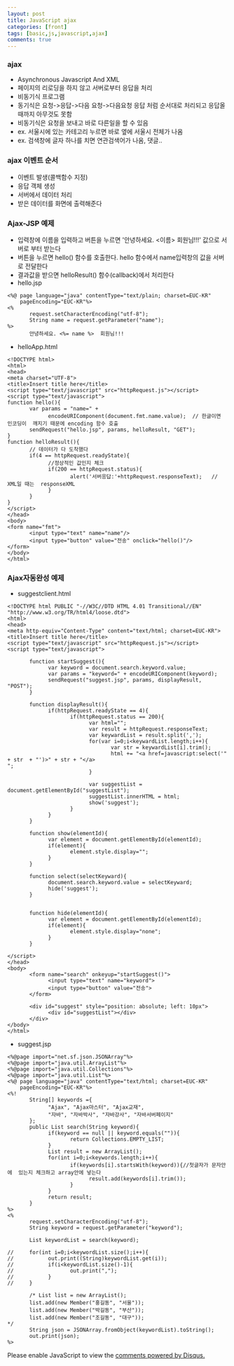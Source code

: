 ```yaml
---
layout: post
title: JavaScript ajax
categories: [front]
tags: [basic,js,javascript,ajax]
comments: true
---
```

### ajax
- Asynchronous Javascript And XML
- 페이지의 리로딩을 하지 않고 서버로부터 응답을 처리
- 비동기식 프로그램
- 동기식은 요청->응답->다음 요청->다음요청 응답 처럼 순서대로 처리되고 응답올 때까지 아무것도 못함
- 비동기식은 요청을 보내고 바로 다른일을 할 수 있음
- ex. 서울시에 있는 카테고리 누르면 바로 옆에 서울시 전체가 나옴
- ex. 검색창에 글자 하나를 치면 연관검색어가 나옴, 댓글..

### ajax 이벤트 순서
- 이벤트 발생(콜백함수 지정)
- 응답 객체 생성
- 서버에서 데이터 처리
- 받은 데이터를 화면에 출력해준다

###  Ajax-JSP 예제
- 입력창에 이름을 입력하고 버튼을 누르면 '안녕하세요. <이름> 회원님!!!' 값으로 서버로 부터 받는다
- 버튼을 누르면 hello() 함수를 호출한다. hello 함수에서 name입력창의 값을 서버로 전달한다
- 결과값을 받으면 helloResult() 함수(callback)에서 처리한다
- hello.jsp

~~~
<%@ page language="java" contentType="text/plain; charset=EUC-KR"
    pageEncoding="EUC-KR"%>
<%
       request.setCharacterEncoding("utf-8");
       String name = request.getParameter("name");
%>  
       안녕하세요. <%= name %>  회원님!!!
~~~
- helloApp.html

~~~
<!DOCTYPE html>
<html>
<head>
<meta charset="UTF-8">
<title>Insert title here</title>
<script type="text/javascript" src="httpRequest.js"></script>
<script type="text/javascript">
function hello(){
       var params = "name=" +
             encodeURIComponent(document.fmt.name.value);  // 한글이면 인코딩이  깨지기 때문에 encoding 함수 호출
       sendRequest("hello.jsp", params, helloResult, "GET");
}
function helloResult(){
       // 데이터가 다 도착했다
       if(4 == httpRequest.readyState){
             //정상적인 값인지 체크
             if(200 == httpRequest.status){
                    alert('서버응답:'+httpRequest.responseText);   // XML일 때는  responseXML  
             }
       }
}
</script>
</head>
<body>
<form name="fmt">
       <input type="text" name="name"/>
       <input type="button" value="전송" onclick="hello()"/>
</form>
</body>
</html>
~~~

### Ajax자동완성 예제
- suggestclient.html

~~~
<!DOCTYPE html PUBLIC "-//W3C//DTD HTML 4.01 Transitional//EN"  "http://www.w3.org/TR/html4/loose.dtd">
<html>
<head>
<meta http-equiv="Content-Type" content="text/html; charset=EUC-KR">
<title>Insert title here</title>
<script type="text/javascript" src="httpRequest.js"></script>
<script type="text/javascript">
       
       function startSuggest(){
             var keyword = document.search.keyword.value;
             var params = "keyword=" + encodeURIComponent(keyword);
             sendRequest("suggest.jsp", params, displayResult, "POST");
       }
       
       function displayResult(){
             if(httpRequest.readyState == 4){
                    if(httpRequest.status == 200){
                          var html="";
                          var result = httpRequest.responseText;
                          var keywardList = result.split(',');
                          for(var i=0;i<keywardList.length;i++){
                                 var str = keywardList[i].trim();
                                 html += "<a href=javascript:select('"  + str  + "')>" + str + "</a>
";
                          }
                          
                          var suggestList =  document.getElementById("suggestList");
                          suggestList.innerHTML = html;
                          show('suggest');
                    }
             }
       }
       
       function show(elementId){
             var element = document.getElementById(elementId);
             if(element){
                    element.style.display="";
             }
       }
       
       function select(selectKeyward){
             document.search.keyword.value = selectKeyward;
             hide('suggest');
       }
       
       
       function hide(elementId){
             var element = document.getElementById(elementId);
             if(element){
                    element.style.display="none";
             }
       }
       
</script>
</head>
<body>
       <form name="search" onkeyup="startSuggest()">
             <input type="text" name="keyword">
             <input type="button" value="전송">
       </form>
       
       <div id="suggest" style="position: absolute; left: 10px">
             <div id="suggestList"></div>
       </div>
</body>
</html>
~~~
- suggest.jsp

~~~
<%@page import="net.sf.json.JSONArray"%>
<%@page import="java.util.ArrayList"%>
<%@page import="java.util.Collections"%>
<%@page import="java.util.List"%>
<%@ page language="java" contentType="text/html; charset=EUC-KR"
    pageEncoding="EUC-KR"%>
<%!
       String[] keywords ={
             "Ajax", "Ajax마스터", "Ajax교재",
             "자바", "자바박사", "자바강사", "자바서버페이지"
       };
       public List search(String keyword){
             if(keyword == null || keyword.equals("")){
                    return Collections.EMPTY_LIST;
             }
             List result = new ArrayList();
             for(int i=0;i<keywords.length;i++){
                    if(keywords[i].startsWith(keyword)){//첫글자가 문자안에  있는지 체크하고 array안에 넣는다
                          result.add(keywords[i].trim());
                    }
             }
             return result;
       }
%>    
<%
       request.setCharacterEncoding("utf-8");
       String keyword = request.getParameter("keyword");
       
       List keywordList = search(keyword);
       
//     for(int i=0;i<keywordList.size();i++){
//           out.print((String)keywordList.get(i));
//           if(i<keywordList.size()-1){
//                  out.print(",");
//           }
//     }
       
       /* List list = new ArrayList();
       list.add(new Member("홍길동", "서울"));
       list.add(new Member("박길동", "부산"));
       list.add(new Member("조길동", "대구"));
*/
       String json = JSONArray.fromObject(keywordList).toString();
       out.print(json);
%>
~~~



<div id="disqus_thread"></div>
<script>

/**
*  RECOMMENDED CONFIGURATION VARIABLES: EDIT AND UNCOMMENT THE SECTION BELOW TO INSERT DYNAMIC VALUES FROM YOUR PLATFORM OR CMS.
*  LEARN WHY DEFINING THESE VARIABLES IS IMPORTANT: https://disqus.com/admin/universalcode/#configuration-variables*/
/*
var disqus_config = function () {
this.page.url = PAGE_URL;  // Replace PAGE_URL with your page's canonical URL variable
this.page.identifier = PAGE_IDENTIFIER; // Replace PAGE_IDENTIFIER with your page's unique identifier variable
};
*/
(function() { // DON'T EDIT BELOW THIS LINE
var d = document, s = d.createElement('script');
s.src = 'https://parkwonhui.disqus.com/embed.js';
s.setAttribute('data-timestamp', +new Date());
(d.head || d.body).appendChild(s);
})();
</script>
<noscript>Please enable JavaScript to view the <a href="https://disqus.com/?ref_noscript">comments powered by Disqus.</a></noscript>
                            